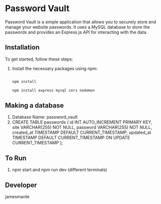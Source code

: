 # Password Vault

Password Vault is a simple application that allows you to securely store and manage your website passwords. It uses a MySQL database to store the passwords and provides an Express.js API for interacting with the data.

## Installation

To get started, follow these steps:

1. Install the necessary packages using npm:

   ```bash

   npm install 

   npm install express mysql cors nodemon

## Making a database

1. Database Name: password_vault
2. CREATE TABLE passwords (
    id INT AUTO_INCREMENT PRIMARY KEY,
    site VARCHAR(255) NOT NULL,
    password VARCHAR(255) NOT NULL,
    created_at TIMESTAMP DEFAULT CURRENT_TIMESTAMP,
    updated_at TIMESTAMP DEFAULT CURRENT_TIMESTAMP ON UPDATE CURRENT_TIMESTAMP
);

## To Run

1. npm start and npm run dev (different terminals)

## Developer

jamesmante

